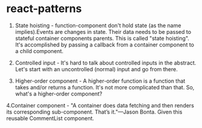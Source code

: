 # react-patterns

1. State hoisting - function-component don't hold state (as the name implies).Events are changes in state. Their data needs to be passed to stateful container components parents. This is called "state hoisting". It's accomplished by passing a callback from a container component to a child component.

2. Controlled input - It's hard to talk about controlled inputs in the abstract. Let's start with an uncontrolled (normal) input and go from there.

3. Higher-order component - A higher-order function is a function that takes and/or returns a function. It's not more complicated than that. So, what's a higher-order component?

4.Container component - "A container does data fetching and then renders its corresponding sub-component. That’s it."—Jason Bonta. Given this reusable CommentList component.
